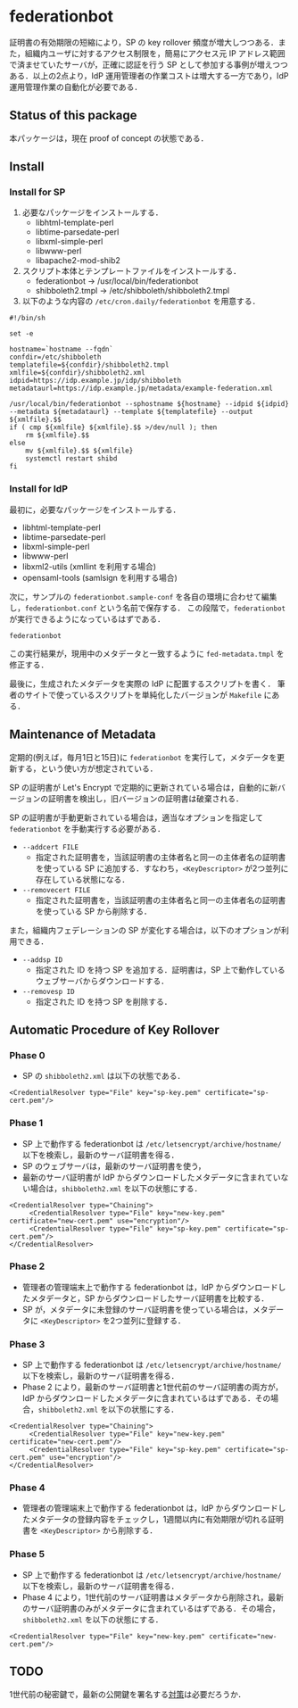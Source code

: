 # federationbot

証明書の有効期限の短縮により，SP の key rollover 頻度が増大しつつある．また，組織内ユーザに対するアクセス制限を，簡易にアクセス元 IP アドレス範囲で済ませていたサーバが，正確に認証を行う SP として参加する事例が増えつつある．以上の2点より，IdP 運用管理者の作業コストは増大する一方であり，IdP 運用管理作業の自動化が必要である．

## Status of this package

本パッケージは，現在 proof of concept の状態である．

## Install

### Install for SP

1. 必要なパッケージをインストールする．
   * libhtml-template-perl
   * libtime-parsedate-perl
   * libxml-simple-perl
   * libwww-perl
   * libapache2-mod-shib2
1. スクリプト本体とテンプレートファイルをインストールする．
   * federationbot -> /usr/local/bin/federationbot
   * shibboleth2.tmpl -> /etc/shibboleth/shibboleth2.tmpl
1. 以下のような内容の `/etc/cron.daily/federationbot` を用意する．

```
#!/bin/sh

set -e

hostname=`hostname --fqdn`
confdir=/etc/shibboleth
templatefile=${confdir}/shibboleth2.tmpl
xmlfile=${confdir}/shibboleth2.xml
idpid=https://idp.example.jp/idp/shibboleth
metadataurl=https://idp.example.jp/metadata/example-federation.xml

/usr/local/bin/federationbot --sphostname ${hostname} --idpid ${idpid} --metadata ${metadataurl} --template ${templatefile} --output ${xmlfile}.$$
if ( cmp ${xmlfile} ${xmlfile}.$$ >/dev/null ); then
	rm ${xmlfile}.$$
else
	mv ${xmlfile}.$$ ${xmlfile}
	systemctl restart shibd
fi
```

### Install for IdP

最初に，必要なパッケージをインストールする．

* libhtml-template-perl
* libtime-parsedate-perl
* libxml-simple-perl
* libwww-perl
* libxml2-utils (xmllint を利用する場合)
* opensaml-tools (samlsign を利用する場合)

次に，サンプルの `federationbot.sample-conf` を各自の環境に合わせて編集し，`federationbot.conf` という名前で保存する．
この段階で，`federationbot` が実行できるようになっているはずである．

```
federationbot
```

この実行結果が，現用中のメタデータと一致するように `fed-metadata.tmpl` を修正する．

最後に，生成されたメタデータを実際の IdP に配置するスクリプトを書く．
筆者のサイトで使っているスクリプトを単純化したバージョンが `Makefile` にある．


## Maintenance of Metadata

定期的(例えば，毎月1日と15日)に `federationbot` を実行して，メタデータを更新する，という使い方が想定されている．

SP の証明書が Let's Encrypt で定期的に更新されている場合は，自動的に新バージョンの証明書を検出し，旧バージョンの証明書は破棄される．

SP の証明書が手動更新されている場合は，適当なオプションを指定して `federationbot` を手動実行する必要がある．

* `--addcert FILE`
  * 指定された証明書を，当該証明書の主体者名と同一の主体者名の証明書を使っている SP に追加する．すなわち，`<KeyDescriptor>` が2つ並列に存在している状態になる．
* `--removecert FILE`
  * 指定された証明書を，当該証明書の主体者名と同一の主体者名の証明書を使っている SP から削除する．

また，組織内フェデレーションの SP が変化する場合は，以下のオプションが利用できる．

* `--addsp ID`
  * 指定された ID を持つ SP を追加する．証明書は，SP 上で動作しているウェブサーバからダウンロードする．
* `--removesp ID`
  * 指定された ID を持つ SP を削除する．

## Automatic Procedure of Key Rollover

### Phase 0

* SP の `shibboleth2.xml` は以下の状態である．

```
<CredentialResolver type="File" key="sp-key.pem" certificate="sp-cert.pem"/>
```

### Phase 1

* SP 上で動作する federationbot は `/etc/letsencrypt/archive/hostname/` 以下を検索し，最新のサーバ証明書を得る．
* SP のウェブサーバは，最新のサーバ証明書を使う，
* 最新のサーバ証明書が IdP からダウンロードしたメタデータに含まれていない場合は，`shibboleth2.xml` を以下の状態にする．

```
<CredentialResolver type="Chaining">
     <CredentialResolver type="File" key="new-key.pem" certificate="new-cert.pem" use="encryption"/>
     <CredentialResolver type="File" key="sp-key.pem" certificate="sp-cert.pem"/>
</CredentialResolver>
```

### Phase 2

* 管理者の管理端末上で動作する federationbot は，IdP からダウンロードしたメタデータと，SP からダウンロードしたサーバ証明書を比較する．
* SP が，メタデータに未登録のサーバ証明書を使っている場合は，メタデータに `<KeyDescriptor>` を2つ並列に登録する．

### Phase 3

* SP 上で動作する federationbot は `/etc/letsencrypt/archive/hostname/` 以下を検索し，最新のサーバ証明書を得る．
* Phase 2 により，最新のサーバ証明書と1世代前のサーバ証明書の両方が，IdP からダウンロードしたメタデータに含まれているはずである．その場合，`shibboleth2.xml` を以下の状態にする．

```
<CredentialResolver type="Chaining">
     <CredentialResolver type="File" key="new-key.pem" certificate="new-cert.pem"/>
     <CredentialResolver type="File" key="sp-key.pem" certificate="sp-cert.pem" use="encryption"/>
</CredentialResolver>
```

### Phase 4

* 管理者の管理端末上で動作する federationbot は，IdP からダウンロードしたメタデータの登録内容をチェックし，1週間以内に有効期限が切れる証明書を `<KeyDescriptor>` から削除する．

### Phase 5

* SP 上で動作する federationbot は `/etc/letsencrypt/archive/hostname/` 以下を検索し，最新のサーバ証明書を得る．
* Phase 4 により，1世代前のサーバ証明書はメタデータから削除され，最新のサーバ証明書のみがメタデータに含まれているはずである．その場合，`shibboleth2.xml` を以下の状態にする．

```
<CredentialResolver type="File" key="new-key.pem" certificate="new-cert.pem"/>
```

## TODO

1世代前の秘密鍵で，最新の公開鍵を署名する[対策](https://eclipsesource.com/blogs/2016/09/07/tutorial-code-signing-and-verification-with-openssl/)は必要だろうか．
